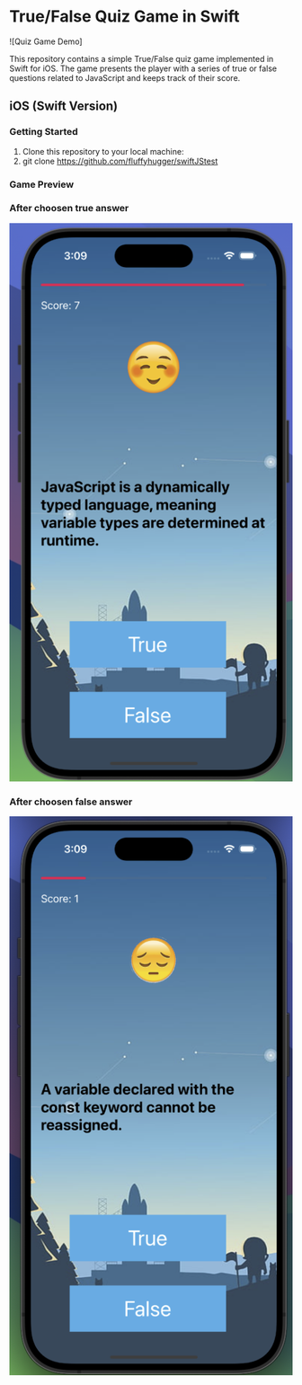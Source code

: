 # True/False Quiz Game in Swift

![Quiz Game Demo]

This repository contains a simple True/False quiz game implemented in Swift for iOS. The game presents the player with a series of true or false questions related to JavaScript and keeps track of their score.

## iOS (Swift Version)

### Getting Started

1. Clone this repository to your local machine:
2. 
   git clone https://github.com/fluffyhugger/swiftJStest

### Game Preview


### After choosen true answer
<img src="picture/pic1.png"/>

### After choosen false answer
<img src="picture/pic2.png"/>
